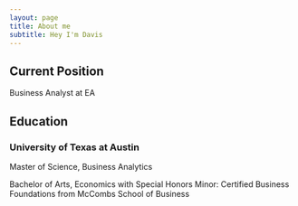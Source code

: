 ```yaml
---
layout: page
title: About me
subtitle: Hey I'm Davis
---
```


Current Position
---
Business Analyst at EA

Education
---
### University of Texas at Austin
Master of Science, Business Analytics

Bachelor of Arts, Economics with Special Honors
  Minor: Certified Business Foundations from McCombs School of Business

